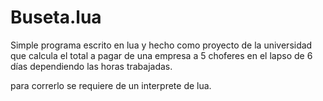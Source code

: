 # Buseta.lua

Simple programa escrito en lua y hecho como proyecto de la universidad que calcula el total a pagar de una empresa a 5 choferes en el lapso de 6 días dependiendo las horas trabajadas.

para correrlo se requiere de un interprete de lua.
